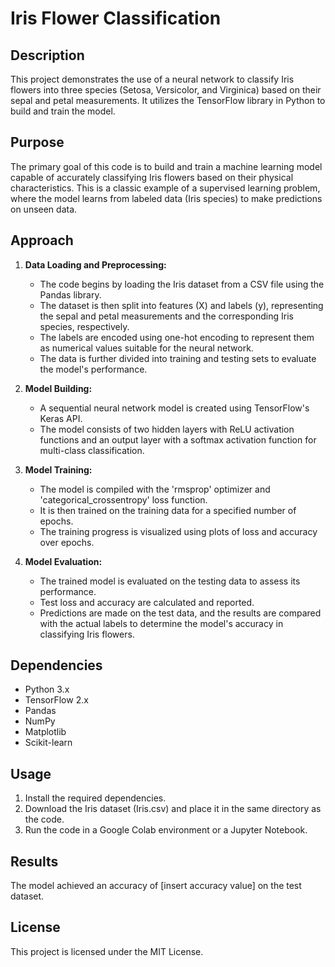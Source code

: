 # Iris Flower Classification

## Description

This project demonstrates the use of a neural network to classify Iris flowers into three species (Setosa, Versicolor, and Virginica) based on their sepal and petal measurements. It utilizes the TensorFlow library in Python to build and train the model.

## Purpose

The primary goal of this code is to build and train a machine learning model capable of accurately classifying Iris flowers based on their physical characteristics. This is a classic example of a supervised learning problem, where the model learns from labeled data (Iris species) to make predictions on unseen data.

## Approach

1. **Data Loading and Preprocessing:**
   - The code begins by loading the Iris dataset from a CSV file using the Pandas library.
   - The dataset is then split into features (X) and labels (y), representing the sepal and petal measurements and the corresponding Iris species, respectively.
   - The labels are encoded using one-hot encoding to represent them as numerical values suitable for the neural network.
   - The data is further divided into training and testing sets to evaluate the model's performance.

2. **Model Building:**
   - A sequential neural network model is created using TensorFlow's Keras API.
   - The model consists of two hidden layers with ReLU activation functions and an output layer with a softmax activation function for multi-class classification.

3. **Model Training:**
   - The model is compiled with the 'rmsprop' optimizer and 'categorical_crossentropy' loss function.
   - It is then trained on the training data for a specified number of epochs.
   - The training progress is visualized using plots of loss and accuracy over epochs.

4. **Model Evaluation:**
   - The trained model is evaluated on the testing data to assess its performance.
   - Test loss and accuracy are calculated and reported.
   - Predictions are made on the test data, and the results are compared with the actual labels to determine the model's accuracy in classifying Iris flowers.

## Dependencies

- Python 3.x
- TensorFlow 2.x
- Pandas
- NumPy
- Matplotlib
- Scikit-learn

## Usage

1. Install the required dependencies.
2. Download the Iris dataset (Iris.csv) and place it in the same directory as the code.
3. Run the code in a Google Colab environment or a Jupyter Notebook.

## Results

The model achieved an accuracy of [insert accuracy value] on the test dataset.


## License

This project is licensed under the MIT License.
